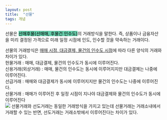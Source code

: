 ```yaml
---
layout: post
title:  "선물"
tags: 개념
---
```

<style>
  mark{
  background-color : #66CDAA;
  }
</style>

<p>
  선물은 <mark>선매후물(선매매, 후물건 인수도)</mark>의 거래방식을 말한다.
  즉, 상품이나 금융자산을 미리 결정된 가격으로 미래 일정 시점에 인도, 인수할 것을 약속하는 거래이다.
</p>
<p>
  선물의 거래방식은 <u>매매 시점, 대금결제, 물건의 인수도 시점</u>에 따라 다른 양식의 거래와 차이가 있다.<br>
  헌물거래 : 매매, 대금결제, 물건의 인수도가 동시에 이루어진다.<br>
  신용거래(외상거래) : 매매, 물건의 인수도는 동시에 이루어지지만 대금결제는 나중에 이루어진다.<br>
  선급거래 : 매매와 대금결제가 동시에 이루어지지만 물건의 인수도는 나중에 이루어진다.<br>
  선물거래 : 매매가 이루어진 후 일정 시점이 지나야 대금결제와 물건의 인수도가 동시에 이루어진다<br>
  <img src="https://user-images.githubusercontent.com/79431837/144627014-d47a9ec8-dbd3-45e0-9c95-dcb8aae14328.jpg">
  선물거래와 선도거래는 동일한 거래방식을 가지고 있는데 선물거래는 거래소내에서 거래할 수 있는 반면, 선도거래는 거래소밖에서 이루어진다는 차이가 있다.
</p>
